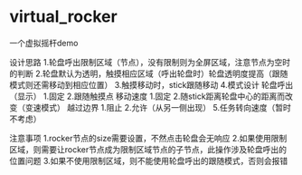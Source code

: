 # virtual_rocker
 一个虚拟摇杆demo
 
设计思路
  1.轮盘呼出限制区域（节点），没有限制则为全屏区域，注意节点为空时的判断
  2.轮盘默认为透明，触摸相应区域（呼出轮盘时）轮盘透明度提高（跟随模式则还需移动到相应位置）
  3.触摸移动时，stick跟随移动
  4.模式设计
       轮盘呼出（显示）   1.固定 2.跟随触摸点
       移动速度   1.固定 2.随stick距离轮盘中心的距离而改变（变速模式）
       越过边界   1.阻止   2.允许（从另一侧出现）
  5.任务转向速度（暂时不考虑）
  
注意事项
  1.rocker节点的size需要设置，不然点击轮盘会无响应
  2.如果使用限制区域，则需要让rocker节点成为限制区域节点的子节点，此操作涉及轮盘呼出的位置问题
  3.如果不使用限制区域，则不能使用轮盘呼出的跟随模式，否则会报错
